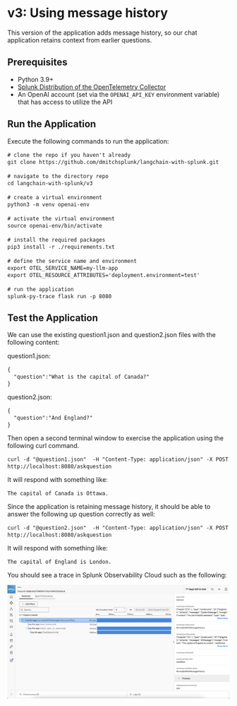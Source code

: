 # v3:  Using message history

This version of the application adds message history, so our chat application retains context 
from earlier questions. 

## Prerequisites

* Python 3.9+
* [Splunk Distribution of the OpenTelemetry Collector](https://docs.splunk.com/observability/en/gdi/opentelemetry/opentelemetry.html#otel-intro-install) 
* An OpenAI account (set via the `OPENAI_API_KEY` environment variable) that has access to utilize the API

## Run the Application

Execute the following commands to run the application: 

````
# clone the repo if you haven't already
git clone https://github.com/dmitchsplunk/langchain-with-splunk.git

# navigate to the directory repo
cd langchain-with-splunk/v3

# create a virtual environment 
python3 -m venv openai-env

# activate the virtual environment
source openai-env/bin/activate

# install the required packages
pip3 install -r ./requirements.txt

# define the service name and environment
export OTEL_SERVICE_NAME=my-llm-app
export OTEL_RESOURCE_ATTRIBUTES='deployment.environment=test'

# run the application
splunk-py-trace flask run -p 8080
````

## Test the Application

We can use the existing question1.json and question2.json files with the following content: 

question1.json: 
````
{
  "question":"What is the capital of Canada?"
}
````

question2.json: 
````
{
  "question":"And England?"
}
````

Then open a second terminal window to exercise the application using the following curl command.

````
curl -d "@question1.json"  -H "Content-Type: application/json" -X POST http://localhost:8080/askquestion
````

It will respond with something like:

````
The capital of Canada is Ottawa.
````

Since the application is retaining message history, it should be able to answer the following up 
question correctly as well: 

````
curl -d "@question2.json"  -H "Content-Type: application/json" -X POST http://localhost:8080/askquestion
````

It will respond with something like:

````
The capital of England is London.
````

You should see a trace in Splunk Observability Cloud such as the following: 

![v3 Trace](./images/v3_trace.png)